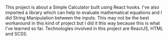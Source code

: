 This project is about a Simple Calculator built using React hooks. I've also imported a library which can help to evaluate mathematical equations and I did String Manipulation between the inputs. This may not be the best workaround in this kind of project but I did it this way because this is what I've learned so far. Technologies involved in this project are ReactJS, HTML and SCSS.
